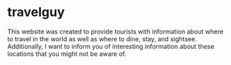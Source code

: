 # travelguy
This website was created to provide tourists with information about where to travel in the world as well as where to dine, stay, and sightsee. 
Additionally, I want to inform you of interesting information about these locations that you might not be aware of.
